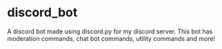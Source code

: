 # discord_bot
A discord bot made using discord.py for my discord server.
This bot has moderation commands, chat bot commands, utility commands and more!
